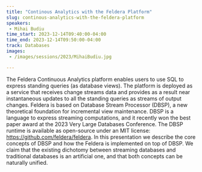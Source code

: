 ```yaml
---
title: "Continous Analytics with the Feldera Platform"
slug: continous-analytics-with-the-feldera-platform
speakers:
 - Mihai Budiu
time_start: 2023-12-14T09:40:00-04:00
time_end: 2023-12-14T09:50:00-04:00
track: Databases
images:
 - /images/sessions/2023/MihaiBudiu.jpg

---
```


The Feldera Continuous Analytics platform enables users to use SQL to express standing queries (as database views). The platform is deployed as a service that receives change streams data and provides as a result near instantaneous updates to all the standing queries as streams of output changes. Feldera is based on Database Stream Processor (DBSP), a new theoretical foundation for incremental view maintenance. DBSP is a language to express streaming computations, and it recently won the best paper award at the 2023 Very Large Databases Conference. The DBSP runtime is available as open-source under an MIT license: https://github.com/feldera/feldera. In this presentation we describe the core concepts of DBSP and how the Feldera is implemented on top of DBSP. We claim that the existing dichotomy between streaming databases and traditional databases is an artificial one, and that both concepts can be naturally unified.